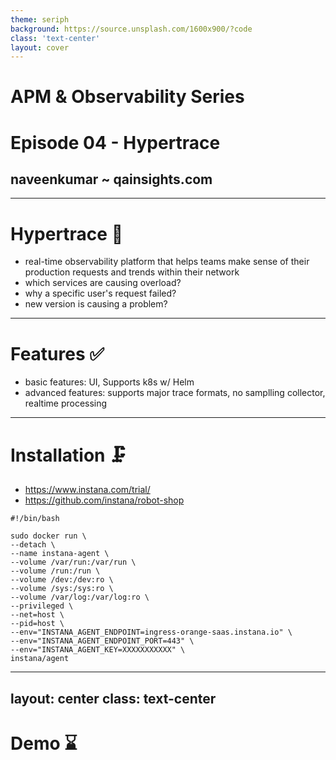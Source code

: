 ```yaml
---
theme: seriph
background: https://source.unsplash.com/1600x900/?code
class: 'text-center'
layout: cover
---
```


# APM & Observability Series

# Episode 04 - Hypertrace

## naveenkumar ~ qainsights.com

---

# Hypertrace 🤖  

- real-time observability platform that helps teams make sense of their production requests and trends within their network
- which services are causing overload?
- why a specific user's request failed?
- new version is causing a problem?

---

# Features ✅

- basic features: UI, Supports k8s w/ Helm
- advanced features: supports major trace formats, no samplling collector, realtime processing

--- 

# Installation 🗜

- https://www.instana.com/trial/
- https://github.com/instana/robot-shop

```docker
#!/bin/bash

sudo docker run \
--detach \
--name instana-agent \
--volume /var/run:/var/run \
--volume /run:/run \
--volume /dev:/dev:ro \
--volume /sys:/sys:ro \
--volume /var/log:/var/log:ro \
--privileged \
--net=host \
--pid=host \
--env="INSTANA_AGENT_ENDPOINT=ingress-orange-saas.instana.io" \
--env="INSTANA_AGENT_ENDPOINT_PORT=443" \
--env="INSTANA_AGENT_KEY=XXXXXXXXXXX" \
instana/agent
```

---
layout: center
class: text-center
---

# Demo ⌛
